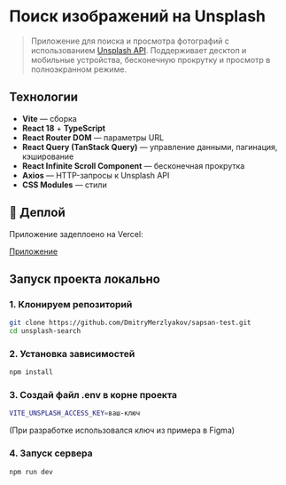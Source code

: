 # Поиск изображений на Unsplash

> Приложение для поиска и просмотра фотографий с использованием [Unsplash API](https://unsplash.com/developers). Поддерживает десктоп и мобильные устройства, бесконечную прокрутку и просмотр в полноэкранном режиме.

## Технологии

- **Vite** — сборка
- **React 18** + **TypeScript**
- **React Router DOM** — параметры URL
- **React Query (TanStack Query)** — управление данными, пагинация, кэширование
- **React Infinite Scroll Component** — бесконечная прокрутка
- **Axios** — HTTP-запросы к Unsplash API
- **CSS Modules** — стили

## 🚀 Деплой

Приложение задеплоено на Vercel:

[Приложение](https://sapsan-test-nine.vercel.app/)

## Запуск проекта локально

### 1. Клонируем репозиторий
```bash
git clone https://github.com/DmitryMerzlyakov/sapsan-test.git
cd unsplash-search
```
### 2. Установка зависимостей
```bash
npm install
```
### 3. Создай файл .env в корне проекта
```bash
VITE_UNSPLASH_ACCESS_KEY=ваш-ключ
```
(При разработке использовался ключ из примера в Figma)

### 4. Запуск сервера
```bash
npm run dev
```
